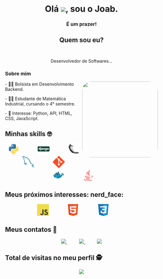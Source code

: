 <div align="center">
  <div>
    <h1> Olá <img src="https://raw.githubusercontent.com/iampavangandhi/iampavangandhi/master/gifs/Hi.gif" width="30px">, sou o Joab. </h1>
  <h3> É um prazer! </h3>
  </div>
  <div>
    <h2> Quem sou eu? </h2>
    </br>
    <p>Desenvolvedor de Softwares...</p>
  </div>
</div>

### Sobre mim
<div style="display: inline_block"  >
<img align="right" width="250" height="250" style="border-radius:30px;" src="naruto.gif?raw=true" />
<p> - 👨‍💻 Bolsista em Desenvolvimento Backend. </p>
<p> - 👨‍🎓 Estudante de Matemática Industrial, cursando o 4° semestre. </p>
<p> - 🎯 Interesse: Python, API, HTML, CSS, JavaScript. </p>
</div>

## Minhas skills :nerd_face:
<div align="center">
  <img height="40" src="https://raw.githubusercontent.com/devicons/devicon/master/icons/python/python-original.svg">
  &nbsp;&nbsp;&nbsp;&nbsp;&nbsp;&nbsp;&nbsp;&nbsp;&nbsp;&nbsp;&nbsp;&nbsp;&nbsp;
  <img height="40" src="https://raw.githubusercontent.com/devicons/devicon/master/icons/django/django-original.svg">
  &nbsp;&nbsp;&nbsp;&nbsp;&nbsp;&nbsp;&nbsp;&nbsp;&nbsp;&nbsp;&nbsp;&nbsp;&nbsp;
  <img height="40" src="https://raw.githubusercontent.com/devicons/devicon/master/icons/flask/flask-original.svg">
  &nbsp;&nbsp;&nbsp;&nbsp;&nbsp;&nbsp;&nbsp;&nbsp;&nbsp;&nbsp;&nbsp;&nbsp;&nbsp;
  <img height="40" src="https://raw.githubusercontent.com/devicons/devicon/master/icons/mysql/mysql-original.svg">
  &nbsp;&nbsp;&nbsp;&nbsp;&nbsp;&nbsp;&nbsp;&nbsp;&nbsp;&nbsp;&nbsp;&nbsp;&nbsp;
  <img height="40" src="https://raw.githubusercontent.com/devicons/devicon/master/icons/git/git-original.svg">
  &nbsp;&nbsp;&nbsp;&nbsp;&nbsp;&nbsp;&nbsp;&nbsp;&nbsp;&nbsp;&nbsp;&nbsp;&nbsp;
  <img height="40" src="https://raw.githubusercontent.com/devicons/devicon/master/icons/docker/docker-original.svg">
  &nbsp;&nbsp;&nbsp;&nbsp;&nbsp;&nbsp;&nbsp;&nbsp;&nbsp;&nbsp;&nbsp;&nbsp;&nbsp;
  <img height="40" src="https://raw.githubusercontent.com/devicons/devicon/master/icons/java/java-plain.svg">
  &nbsp;&nbsp;&nbsp;&nbsp;&nbsp;&nbsp;&nbsp;&nbsp;&nbsp;&nbsp;&nbsp;&nbsp;&nbsp;
</div>

## Meus próximos interesses: nerd_face:
<div align="center">
  <img height="40" src="https://raw.githubusercontent.com/devicons/devicon/master/icons/javascript/javascript-original.svg">
  &nbsp;&nbsp;&nbsp;&nbsp;&nbsp;&nbsp;&nbsp;&nbsp;&nbsp;&nbsp;&nbsp;&nbsp;&nbsp;
  <img height="40" src="https://raw.githubusercontent.com/devicons/devicon/master/icons/html5/html5-original.svg">
  &nbsp;&nbsp;&nbsp;&nbsp;&nbsp;&nbsp;&nbsp;&nbsp;&nbsp;&nbsp;&nbsp;&nbsp;&nbsp;
  <img height="40" src="https://raw.githubusercontent.com/devicons/devicon/master/icons/css3/css3-original.svg">
  &nbsp;&nbsp;&nbsp;&nbsp;&nbsp;&nbsp;&nbsp;&nbsp;&nbsp;&nbsp;&nbsp;&nbsp;&nbsp;
  
</div>


## Meus contatos :iphone:

<p align="center">
    <a href="https://github.com/Joab-S">
        <img  src="https://img.shields.io/badge/github-%23100000.svg?&style=for-the-badge&logo=github&logoColor=white&link=mailto:https://github.com/Joab-S">
    </a>
    &nbsp;&nbsp;&nbsp;&nbsp;&nbsp;&nbsp;&nbsp;&nbsp;&nbsp;
    <a href="mailto:joabsilva2002@gmail.com">
        <img src="https://img.shields.io/badge/gmail-D14836?&style=for-the-badge&logo=gmail&logoColor=white&link=mailto:joabsilva2002@gmail.com">
    </a>
    &nbsp;&nbsp;&nbsp;&nbsp;&nbsp;&nbsp;&nbsp;&nbsp;&nbsp;
    <a href="https://www.linkedin.com/in/joabdsr">
        <img src="https://img.shields.io/badge/linkedin-%230077B5.svg?&style=for-the-badge&logo=linkedin&logoColor=white&link=mailto:https://www.linkedin.com/in/joabdsr/">
    </a>
</p>

<p align="center"> 

 ## Total de visitas no meu perfil :detective: <br>
 <p align="center"> 
   <img alingn="center" src="https://profile-counter.glitch.me/Joab-S/count.svg" />
 </p>

</p>
